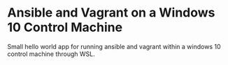 # Ansible and Vagrant on a Windows 10 Control Machine

Small hello world app for running ansible and vagrant within a windows 10 control machine through WSL.
